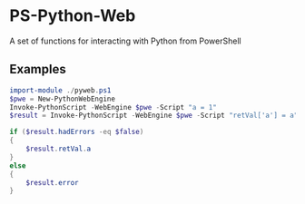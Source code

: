 # PS-Python-Web
A set of functions for interacting with Python from PowerShell
## Examples
```PowerShell
import-module ./pyweb.ps1
$pwe = New-PythonWebEngine
Invoke-PythonScript -WebEngine $pwe -Script "a = 1"
$result = Invoke-PythonScript -WebEngine $pwe -Script "retVal['a'] = a"

if ($result.hadErrors -eq $false)
{
    $result.retVal.a
}
else
{
    $result.error
}
```
